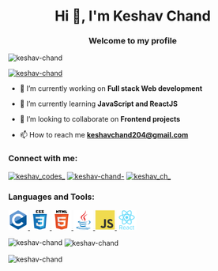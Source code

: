 <h1 align="center">Hi 👋, I'm Keshav Chand</h1>
<h3 align="center">Welcome to my profile</h3>

<p align="left"> <img src="https://komarev.com/ghpvc/?username=keshav-chand&label=Profile%20views&color=0e75b6&style=flat" alt="keshav-chand" /> </p>

<p align="left"> <a href="https://github.com/ryo-ma/github-profile-trophy"><img src="https://github-profile-trophy.vercel.app/?username=keshav-chand" alt="keshav-chand" /></a> </p>

- 🔭 I’m currently working on **Full stack Web development**

- 🌱 I’m currently learning **JavaScript and ReactJS**

- 👯 I’m looking to collaborate on **Frontend projects**

- 📫 How to reach me **keshavchand204@gmail.com**

<h3 align="left">Connect with me:</h3>
<p align="left">
<a href="https://twitter.com/keshav_codes_" target="blank"><img align="center" src="https://raw.githubusercontent.com/rahuldkjain/github-profile-readme-generator/master/src/images/icons/Social/twitter.svg" alt="keshav_codes_" height="30" width="40" /></a>
<a href="https://linkedin.com/in/keshav-chand-" target="blank"><img align="center" src="https://raw.githubusercontent.com/rahuldkjain/github-profile-readme-generator/master/src/images/icons/Social/linked-in-alt.svg" alt="keshav-chand-" height="30" width="40" /></a>
<a href="https://instagram.com/keshav_ch_" target="blank"><img align="center" src="https://raw.githubusercontent.com/rahuldkjain/github-profile-readme-generator/master/src/images/icons/Social/instagram.svg" alt="keshav_ch_" height="30" width="40" /></a>
</p>

<h3 align="left">Languages and Tools:</h3>
<p align="left"> <a href="https://www.cprogramming.com/" target="_blank" rel="noreferrer"> <img src="https://raw.githubusercontent.com/devicons/devicon/master/icons/c/c-original.svg" alt="c" width="40" height="40"/> </a> <a href="https://www.w3schools.com/css/" target="_blank" rel="noreferrer"> <img src="https://raw.githubusercontent.com/devicons/devicon/master/icons/css3/css3-original-wordmark.svg" alt="css3" width="40" height="40"/> </a> <a href="https://www.w3.org/html/" target="_blank" rel="noreferrer"> <img src="https://raw.githubusercontent.com/devicons/devicon/master/icons/html5/html5-original-wordmark.svg" alt="html5" width="40" height="40"/> </a> <a href="https://www.java.com" target="_blank" rel="noreferrer"> <img src="https://raw.githubusercontent.com/devicons/devicon/master/icons/java/java-original.svg" alt="java" width="40" height="40"/> </a> <a href="https://developer.mozilla.org/en-US/docs/Web/JavaScript" target="_blank" rel="noreferrer"> <img src="https://raw.githubusercontent.com/devicons/devicon/master/icons/javascript/javascript-original.svg" alt="javascript" width="40" height="40"/> </a> <a href="https://reactjs.org/" target="_blank" rel="noreferrer"> <img src="https://raw.githubusercontent.com/devicons/devicon/master/icons/react/react-original-wordmark.svg" alt="react" width="40" height="40"/> </a> </p>

<p><img align="left" src="https://github-readme-stats.vercel.app/api/top-langs?username=keshav-chand&show_icons=true&locale=en&layout=compact" alt="keshav-chand" /></p>

<p>&nbsp;<img align="center" src="https://github-readme-stats.vercel.app/api?username=keshav-chand&show_icons=true&locale=en" alt="keshav-chand" /></p>

<p><img align="center" src="https://github-readme-streak-stats.herokuapp.com/?user=keshav-chand&" alt="keshav-chand" /></p>
